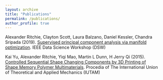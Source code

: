 ```yaml
---
layout: archive
title: "Publications"
permalink: /publications/
author_profile: true
---
```

Alexander Ritchie, Clayton Scott, Laura Balzano, Daniel Kessler, Chandra Sripada (2019). [Supervised principal component analysis via manifold optimization](../files/dsw2019lspca.pdf). IEEE Data Science Workshop (DSW)

Kai Yu, Alexander Ritchie, Yiqi Mao, Martin L Dunn, H Jerry Qi (2015). [Controlled Sequential Shape Changing Components by 3D Printing of Shape Memory Polymer Multimaterials](../files/controlled_shape.pdf). Procedia of The International Union of Theoretical and Applied Mechanics (IUTAM)
